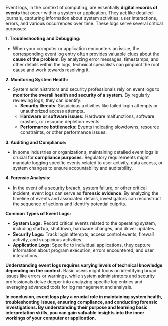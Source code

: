 Event logs, in the context of computing, are essentially **digital records of events** that occur within a system or application. They act like detailed journals, capturing information about system activities, user interactions, errors, and various occurrences over time. These logs serve several critical purposes:

**1. Troubleshooting and Debugging:**

- When your computer or application encounters an issue, the corresponding event log entry often provides valuable clues about the **cause of the problem**. By analyzing error messages, timestamps, and other details within the logs, technical specialists can pinpoint the root cause and work towards resolving it.

**2. Monitoring System Health:**

- System administrators and security professionals rely on event logs to **monitor the overall health and security of a system**. By regularly reviewing logs, they can identify:
    - **Security threats:** Suspicious activities like failed login attempts or unauthorized access attempts.
    - **Hardware or software issues:** Hardware malfunctions, software crashes, or resource depletion events.
    - **Performance bottlenecks:** Events indicating slowdowns, resource constraints, or other performance issues.

**3. Auditing and Compliance:**

- In some industries or organizations, maintaining detailed event logs is crucial for **compliance purposes**. Regulatory requirements might mandate logging specific events related to user activity, data access, or system changes to ensure accountability and auditability.

**4. Forensic Analysis:**

- In the event of a security breach, system failure, or other critical incident, event logs can serve as **forensic evidence**. By analyzing the timeline of events and associated details, investigators can reconstruct the sequence of actions and identify potential culprits.

**Common Types of Event Logs:**

- **System Logs:** Record critical events related to the operating system, including startup, shutdown, hardware changes, and driver updates.
- **Security Logs:** Track login attempts, access control events, firewall activity, and suspicious activities.
- **Application Logs:** Specific to individual applications, they capture information about program execution, errors encountered, and user interactions.

**Understanding event logs requires varying levels of technical knowledge depending on the context.** Basic users might focus on identifying broad issues like errors or warnings, while system administrators and security professionals delve deeper into analyzing specific log entries and leveraging advanced tools for log management and analysis.

**In conclusion, event logs play a crucial role in maintaining system health, troubleshooting issues, ensuring compliance, and conducting forensic investigations. By understanding their purpose and learning basic interpretation skills, you can gain valuable insights into the inner workings of your computer or application.**